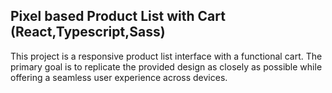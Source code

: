 ## Pixel based Product List with Cart (React,Typescript,Sass)

This project is a responsive product list interface with a functional cart. The primary goal is to replicate the provided design as closely as possible while offering a seamless user experience across devices.
